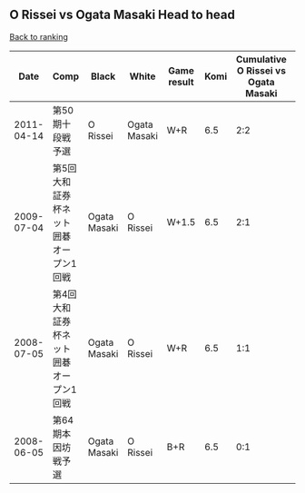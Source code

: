 ## O Rissei vs Ogata Masaki Head to head

[Back to ranking](../../index.md)




| **Date** | **Comp** | **Black** | **White** | **Game result** | **Komi** | **Cumulative O Rissei vs Ogata Masaki** | **O Rissei streak** | **Ogata Masaki streak** | 
| --- | --- | --- | --- | --- | --- | --- | --- | --- |
| 2011-04-14 | 第50期十段戦予選 | O Rissei | Ogata Masaki | W+R | 6.5 | 2:2 | 0 | 1 | 
| 2009-07-04 | 第5回大和証券杯ネット囲碁オープン1回戦 | Ogata Masaki | O Rissei | W+1.5 | 6.5 | 2:1 | 2 | 0 | 
| 2008-07-05 | 第4回大和証券杯ネット囲碁オープン1回戦 | Ogata Masaki | O Rissei | W+R | 6.5 | 1:1 | 1 | 0 | 
| 2008-06-05 | 第64期本因坊戦予選 | Ogata Masaki | O Rissei | B+R | 6.5 | 0:1 | 0 | 1 |




